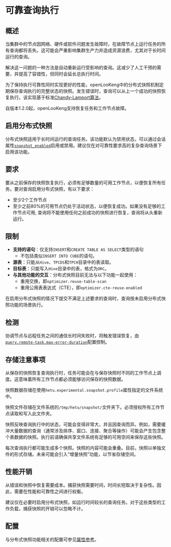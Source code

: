 # 可靠查询执行

## 概述

当集群中的节点因网络、硬件或软件问题发生故障时，在故障节点上运行任务的所有查询都将丢失。这可能会严重影响集群生产力并造成资源浪费，尤其对于长时间运行的查询。

解决这一问题的一种方法是自动重新运行受影响的查询。这减少了人工干预的需要，并提高了容错性，但同时会延长总执行时间。

为了保持执行可靠性同时实现更好的性能，openLooKeng中的分布式快照机制定期保存查询执行的完整状态的快照。发生错误时，查询可以从上一个成功的快照恢复执行。该实现基于标准[Chandy-Lamport算法](https://en.wikipedia.org/wiki/Chandy%E2%80%93Lamport_algorithm)。

自版本1.2.0起，openLooKeng支持恢复任务和工作节点故障。

## 启用分布式快照

分布式快照适用于长时间运行的查询任务。该功能默认为禁用状态，可以通过会话属性[`snapshot_enabled`](properties.md#snapshot_enabled)启用或禁用。建议仅在对可靠性要求高的复杂查询场景下启用该功能。

## 要求

要从之前保存的快照恢复执行，必须有足够数量的可用工作节点，以便恢复所有任务。要对查询启用分布式快照，有以下要求：

- 至少2个工作节点
- 至少之前80%的可用节点仍处于活动状态，以便恢复成功。如果没有足够的工作节点可用, 查询将不能使用任何之前成功的快照进行恢复，查询将从头重新运行。

## 限制

- **支持的语句**：仅支持`INSERT`和`CREATE TABLE AS SELECT`类型的语句
  - 不包括类似`INSERT INTO CUBE`的语句。
- **源表**：只能从`Hive`、`TPCDS`和`TPCH`目录中的表读取。
- **目标表**：只能写入`Hive`目录中的表，格式为`ORC`。
- **与其他功能的交互**：分布式快照目前无法与以下功能一起使用：
  - 重用交换，即`optimizer.reuse-table-scan`
  - 重用公用表表达式（CTE），即`optimizer.cte-reuse-enabled`

在启用分布式快照的情况下提交不满足上述要求的查询时，查询按未启用分布式快照功能的场景执行。

## 检测

协调节点与远程任务之间的通信长时间失败时，将触发错误恢复，由[`query.remote-task.max-error-duration`](properties.md#queryremote-taskmax-error-duration)配置控制。

## 存储注意事项

从保存的快照恢复查询执行时，任务可能会在与保存快照时不同的工作节点上调度。这意味着所有工作节点都必须能够访问保存的快照数据。

快照数据存储在使用`hetu.experimental.snapshot.profile`属性指定的文件系统中。

快照文件存储在文件系统的`/tmp/hetu/snapshot/`文件夹下。必须授权所有工作节点读取和写入此文件夹。

快照反映查询执行中的状态，可能会变得非常大，并且因查询而异。例如，需要缓冲大量数据的查询（通常涉及排序、窗口、连接、聚合等操作）可能会产生包含整个表数据的快照。执行前请确保共享文件系统有足够的可用空间来保存这些快照。

每次查询执行都可能生成多个快照。快照的内容可能会重叠。目前，快照以单独文件的形式存储。未来可能会引入“增量快照”功能，以节省存储空间。

## 性能开销

从错误和快照中恢复需要成本。捕获快照需要时间，时间长短取决于复杂性。因此，需要在性能和可靠性之间进行权衡。

建议仅在必要时启用分布式快照，如运行时间较长的查询任务。对于这些类型的工作负载，捕获快照的开销可以忽略不计。

## 配置

与分布式快照功能相关的配置可参见[属性参考](properties.md#分布式快照)。